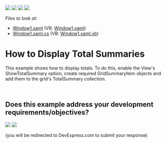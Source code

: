 <!-- default badges list -->
![](https://img.shields.io/endpoint?url=https://codecentral.devexpress.com/api/v1/VersionRange/128650079/13.1.4%2B)
[![](https://img.shields.io/badge/Open_in_DevExpress_Support_Center-FF7200?style=flat-square&logo=DevExpress&logoColor=white)](https://supportcenter.devexpress.com/ticket/details/E1636)
[![](https://img.shields.io/badge/📖_How_to_use_DevExpress_Examples-e9f6fc?style=flat-square)](https://docs.devexpress.com/GeneralInformation/403183)
[![](https://img.shields.io/badge/💬_Leave_Feedback-feecdd?style=flat-square)](#does-this-example-address-your-development-requirementsobjectives)
<!-- default badges end -->
<!-- default file list -->
*Files to look at*:

* [Window1.xaml](./CS/DXGrid_DisplayTotals/Window1.xaml) (VB: [Window1.xaml](./VB/DXGrid_DisplayTotals/Window1.xaml))
* [Window1.xaml.cs](./CS/DXGrid_DisplayTotals/Window1.xaml.cs) (VB: [Window1.xaml.vb](./VB/DXGrid_DisplayTotals/Window1.xaml.vb))
<!-- default file list end -->
# How to Display Total Summaries


<p>This example shows how to display totals. To do this, enable the View's ShowTotalSummary option, create required GridSummaryItem objects and add them to the grid's TotalSummary collection.</p>

<br/>


<!-- feedback -->
## Does this example address your development requirements/objectives?

[<img src="https://www.devexpress.com/support/examples/i/yes-button.svg"/>](https://www.devexpress.com/support/examples/survey.xml?utm_source=github&utm_campaign=how-to-display-total-summaries-e1636&~~~was_helpful=yes) [<img src="https://www.devexpress.com/support/examples/i/no-button.svg"/>](https://www.devexpress.com/support/examples/survey.xml?utm_source=github&utm_campaign=how-to-display-total-summaries-e1636&~~~was_helpful=no)

(you will be redirected to DevExpress.com to submit your response)
<!-- feedback end -->
